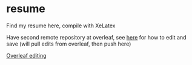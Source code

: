 # resume
Find my resume here, compile with XeLatex

Have second remote repository at overleaf, see [here](https://www.overleaf.com/learn/how-to/How_do_I_push_a_new_project_to_Overleaf_via_git%3F) for how to edit and save (will pull edits from overleaf, then push here)

[Overleaf editing](https://www.overleaf.com/project/5f0203e19ad54c0001259a8e)
